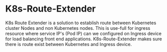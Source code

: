 # K8s-Route-Extender
K8s Route Extender is a solution to establish route between Kubernetes  cluster Nodes and non Kubernetes nodes.  This is use-full for ingress resource where  service IP's (Pod IP) can we configured on Ingress device for load balancing front end applications.  K8s-Route-Extender makes sure there is route exist between Kubernetes and Ingress device.

